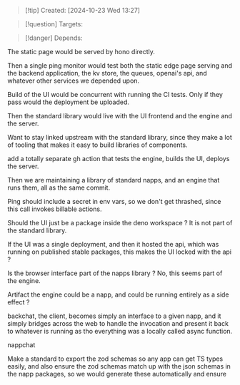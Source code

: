 
>[!tip] Created: [2024-10-23 Wed 13:27]

>[!question] Targets: 

>[!danger] Depends: 

The static page would be served by hono directly.

Then a single ping monitor would test both the static edge page serving and the backend application, the kv store, the queues, openai's api, and whatever other services we depended upon.

Build of the UI would be concurrent with running the CI tests.  Only if they pass would the deployment be uploaded.

Then the standard library would live with the UI frontend and the engine and the server.

Want to stay linked upstream with the standard library, since they make a lot of tooling that makes it easy to build libraries of components.

add a totally separate gh action that tests the engine, builds the UI, deploys the server.

Then we are maintaining a library of standard napps, and an engine that runs them, all as the same commit.

Ping should include a secret in env vars, so we don't get thrashed, since this call invokes billable actions.

Should the UI just be a package inside the deno workspace ?  It is not part of the standard library.

If the UI was a single deployment, and then it hosted the api, which was running on published stable packages, this makes the UI locked with the api ?

Is the browser interface part of the napps library ?
No, this seems part of the engine.

Artifact the engine could be a napp, and could be running entirely as a side effect ?

backchat, the client, becomes simply an interface to a given napp, and it simply bridges across the web to handle the invocation and present it back to whatever is running as tho everything was a locally called async function.

nappchat

Make a standard to export the zod schemas so any app can get TS types easily, and also ensure the zod schemas match up with the json schemas in the napp packages, so we would generate these automatically and ensure 